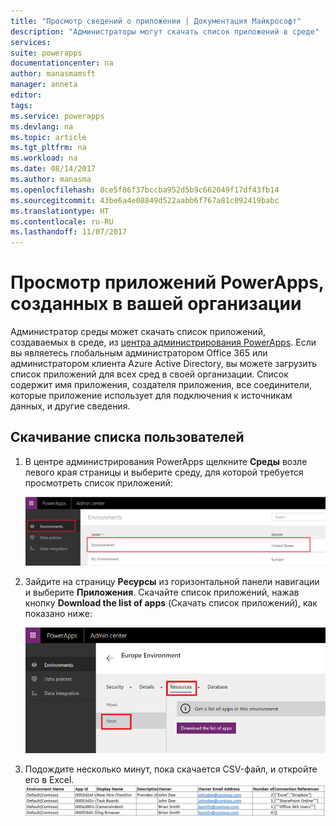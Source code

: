 ```yaml
---
title: "Просмотр сведений о приложении | Документация Майкрософт"
description: "Администраторы могут скачать список приложений в среде"
services: 
suite: powerapps
documentationcenter: na
author: manasmamsft
manager: anneta
editor: 
tags: 
ms.service: powerapps
ms.devlang: na
ms.topic: article
ms.tgt_pltfrm: na
ms.workload: na
ms.date: 08/14/2017
ms.author: manasma
ms.openlocfilehash: 8ce5f86f37bccba952d5b9c662049f17df43fb14
ms.sourcegitcommit: 43be6a4e08849d522aabb6f767a81c092419babc
ms.translationtype: HT
ms.contentlocale: ru-RU
ms.lasthandoff: 11/07/2017
---
```

# <a name="view-powerapps-created-in-your-organization"></a>Просмотр приложений PowerApps, созданных в вашей организации
Администратор среды может скачать список приложений, создаваемых в среде, из [центра администрирования PowerApps][1]. Если вы являетесь глобальным администратором Office 365 или администратором клиента Azure Active Directory, вы можете загрузить список приложений для всех сред в своей организации. Список содержит имя приложения, создателя приложения, все соединители, которые приложение использует для подключения к источникам данных, и другие сведения.

## <a name="download-the-list-of-apps"></a>Скачивание списка пользователей
1. В центре администрирования PowerApps щелкните **Среды** возле левого края страницы и выберите среду, для которой требуется просмотреть список приложений:
   
    ![Меню "Файл", пункт "Общий доступ"](./media/admin-view-apps/environment.png)
2. Зайдите на страницу **Ресурсы** из горизонтальной панели навигации и выберите **Приложения**. Скачайте список приложений, нажав кнопку **Download the list of apps** (Скачать список приложений), как показано ниже:
   
    ![Меню "Файл", пункт "Общий доступ"](./media/admin-view-apps/resources-app.png)
3. Подождите несколько минут, пока скачается CSV-файл, и откройте его в Excel.
   ![Меню File and Share (Файл и общий доступ)](./media/admin-view-apps/excel-view.png)
   
   <!--Reference links in article-->

[1]:https://admin.powerapps.com
